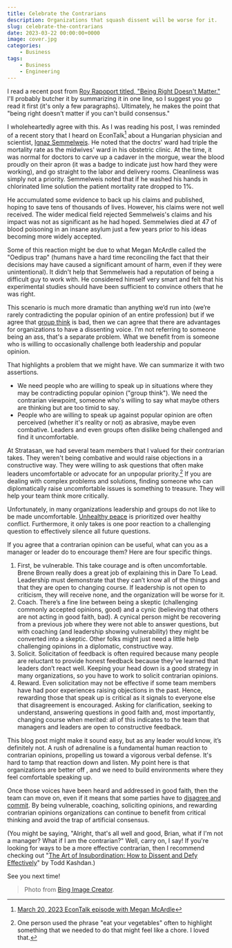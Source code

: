 ```yaml
---
title: Celebrate the Contrarians
description: Organizations that squash dissent will be worse for it.
slug: celebrate-the-contrarians
date: 2023-03-22 00:00:00+0000
image: cover.jpg
categories:
    - Business
tags:
    - Business
    - Engineering
---
```


I read a recent post from [Roy Rapoport titled, "Being Right Doesn't Matter."](https://medium.com/@royrapoport/being-right-doesnt-matter-70f00e2cd2a4) I'll probably butcher it by summarizing it in one line, so I suggest you go read it first (it's only a few paragraphs). Ultimately, he makes the point that "being right doesn't matter if you can't build consensus."

I wholeheartedly agree with this. As I was reading his post, I was reminded of a recent story that I heard on EconTalk[^econtalk] about a Hungarian physician and scientist, [Ignaz Semmelweis](https://en.wikipedia.org/wiki/Ignaz_Semmelweis). He noted that the doctrs' ward had triple the mortality rate as the midwives' ward in his obstetric clinic. At the time, it was normal for doctors to carve up a cadaver in the morgue, wear the blood proudly on their apron (it was a badge to indicate just how hard they were working), and go straight to the labor and delivery rooms. Cleanliness was simply not a priority. Semmelweis noted that if he washed his hands in chlorinated lime solution the patient mortality rate dropped to 1%.

He accumulated some evidence to back up his claims and published, hoping to save tens of thousands of lives. However, his claims were not well received. The wider medical field rejected Semmelweis's claims and his impact was not as significant as he had hoped. Semmelwies died at 47 of blood poisoning in an insane asylum just a few years prior to his ideas becoming more widely accepted.

Some of this reaction might be due to what Megan McArdle called the "Oedipus trap" (humans have a hard time reconciling the fact that their decisions may have caused a significant amount of harm, even if they were unintentional). It didn't help that Semmelweis had a reputation of being a difficult guy to work with. He considered himself very smart and felt that his experimental studies should have been sufficient to convince others that he was right.

This scenario is much more dramatic than anything we’d run into (we’re rarely contradicting the popular opinion of an entire profession) but if we agree that [group think](https://en.wikipedia.org/wiki/Groupthink) is bad, then we can agree that there are advantages for organizations to have a dissenting voice. I'm not referring to someone being an ass, that's a separate problem. What we benefit from is someone who is willing to occasionally challenge both leadership and popular opinion.

That highlights a problem that we might have. We can summarize it with two assertions.

- We need people who are willing to speak up in situations where they may be contradicting popular opinion ("group think"). We need the contrarian viewpoint, someone who's willing to say what maybe others are thinking but are too timid to say.
- People who are willing to speak up against popular opinion are often perceived (whether it's reality or not) as abrasive, maybe even combative. Leaders and even groups often dislike being challenged and find it uncomfortable.

At Stratasan, we had several team members that I valued for their contrarian takes. They weren't being combative and would raise objections in a constructive way. They were willing to ask questions that often make leaders uncomfortable or advocate for an unpopular priority.[^veggies] If you are dealing with complex problems and solutions, finding someone who can diplomatically raise uncomfortable issues is something to treasure. They will help your team think more critically.

Unfortunately, in many organizations leadership and groups do not like to be made uncomfortable. [Unhealthy peace](https://freakonomics.com/podcast/how-to-make-meetings-less-terrible-ep-389/) is prioritized over healthy conflict. Furthermore, it only takes is one poor reaction to a challenging question to effectively silence all future questions.

If you agree that a contrarian opinion can be useful, what can you as a manager or leader do to encourage them? Here are four specific things.

1. First, be vulnerable. This take courage and is often uncomfortable. Brene Brown really does a great job of explaining this in Dare To Lead. Leadership must demonstrate that they can’t know all of the things and that they are open to changing course. If leadership is not open to criticism, they will receive none, and the organization will be worse for it.
1. Coach. There’s a fine line between being a skeptic (challenging commonly accepted opinions, good) and a cynic (believing that others are not acting in good faith, bad). A cynical person might be recovering from a previous job where they were not able to answer questions, but with coaching (and leadership showing vulnerability) they might be converted into a skeptic. Other folks might just need a little help challenging opinions in a diplomatic, constructive way.
1. Solicit. Solicitation of feedback is often required because many people are reluctant to provide honest feedback because they've learned that leaders don’t react well. Keeping your head down is a good strategy in many organizations, so you have to work to solicit contrarian opinions.
1. Reward. Even solicitation may not be effective if some team members have had poor experiences raising objections in the past. Hence, rewarding those that speak up is critical as it signals to everyone else that disagreement is encouraged. Asking for clarification, seeking to understand, answering questions in good faith and, most importantly, changing course when merited: all of this indicates to the team that managers and leaders are open to constructive feedback.

This blog post might make it sound easy, but as any leader would know, it’s definitely not. A rush of adrenaline is a fundamental human reaction to contrarian opinions, propelling us toward a vigorous verbal defense. It's hard to tamp that reaction down and listen. My point here is that organizations are better off , and we need to build environments where they feel comfortable speaking up.

Once those voices have been heard and addressed in good faith, then the team can move on, even if it means that some parties have to [disagree and commit](https://en.wikipedia.org/wiki/Disagree_and_commit). By being vulnerable, coaching, soliciting opinions, and rewarding contrarian opinions organizations can continue to benefit from critical thinking and avoid the trap of artificial consensus.

(You might be saying, "Alright, that's all well and good, Brian, what if I'm not a manager? What if I am the contrarian?" Well, carry on, I say! If you're looking for ways to be a more effective contrarian, then I recommend checking out "[The Art of Insubordination: How to Dissent and Defy Effectively](https://www.goodreads.com/book/show/57559387-the-art-of-insubordination)" by Todd Kashdan.)

See you next time!

[^econtalk]: [March 20, 2023 EconTalk episode with Megan McArdle](https://www.econtalk.org/megan-mcardle-on-the-oedipus-trap/)
[^veggies]: One person used the phrase "eat your vegetables" often to highlight something that we needed to do that might feel like a chore. I loved that.

> Photo from [Bing Image Creator](https://www.bing.com/images/create?FORM=GDPGLP).
